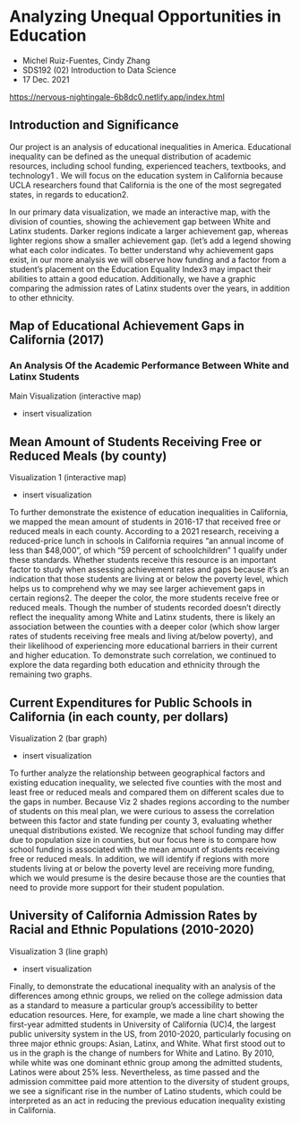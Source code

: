 # Analyzing Unequal Opportunities in Education 

- Michel Ruiz-Fuentes, Cindy Zhang
- SDS192 (02) Introduction to Data Science
- 17 Dec. 2021

https://nervous-nightingale-6b8dc0.netlify.app/index.html

## Introduction and Significance 

Our project is an analysis of educational inequalities in America. Educational inequality can be defined as the unequal distribution of academic resources, including school funding, experienced teachers, textbooks, and technology1 . We will focus on the education system in California because UCLA researchers found that California is the one of the most segregated states, in regards to education2.

In our primary data visualization, we made an interactive map, with the division of counties, showing the achievement gap between White and Latinx students. Darker regions indicate a larger achievement gap, whereas lighter regions show a smaller achievement gap. (let’s add a legend showing what each color indicates. To better understand why achievement gaps exist, in our more analysis we will observe how funding and a factor from a student’s placement on the Education Equality Index3 may impact their abilities to attain a good education. Additionally, we have a graphic comparing the admission rates of Latinx students over the years, in addition to other ethnicity.

## Map of Educational Achievement Gaps in California (2017)
### An Analysis Of the Academic Performance Between White and Latinx Students

Main Visualization (interactive map)

* insert visualization  

## Mean Amount of Students Receiving Free or Reduced Meals (by county)

Visualization 1 (interactive map)

* insert visualization 

To further demonstrate the existence of education inequalities in California, we mapped the mean amount of students in 2016-17 that received free or reduced meals in each county. According to a 2021 research, receiving a reduced-price lunch in schools in California requires “an annual income of less than $48,000”, of which “59 percent of schoolchildren” 1 qualify under these standards. Whether students receive this resource is an important factor to study when assessing achievement rates and gaps because it’s an indication that those students are living at or below the poverty level, which helps us to comprehend why we may see larger achievement gaps in certain regions2. The deeper the color, the more students receive free or reduced meals. Though the number of students recorded doesn’t directly reflect the inequality among White and Latinx students, there is likely an association between the counties with a deeper color (which show larger rates of students receiving free meals and living at/below poverty), and their likelihood of experiencing more educational barriers in their current and higher education. To demonstrate such correlation, we continued to explore the data regarding both education and ethnicity through the remaining two graphs.

## Current Expenditures for Public Schools in California (in each county, per dollars)

Visualization 2 (bar graph)

* insert visualization  

To further analyze the relationship between geographical factors and existing education inequality, we selected five counties with the most and least free or reduced meals and compared them on different scales due to the gaps in number. Because Viz 2 shades regions according to the number of students on this meal plan, we were curious to assess the correlation between this factor and state funding per county 3, evaluating whether unequal distributions existed. We recognize that school funding may differ due to population size in counties, but our focus here is to compare how school funding is associated with the mean amount of students receiving free or reduced meals. In addition, we will identify if regions with more students living at or below the poverty level are receiving more funding, which we would presume is the desire because those are the counties that need to provide more support for their student population.

## University of California Admission Rates by Racial and Ethnic Populations (2010-2020)

Visualization 3 (line graph)

* insert visualization  

Finally, to demonstrate the educational inequality with an analysis of the differences among ethnic groups, we relied on the college admission data as a standard to measure a particular group’s accessibility to better education resources. Here, for example, we made a line chart showing the first-year admitted students in University of California (UC)4, the largest public university system in the US, from 2010-2020, particularly focusing on three major ethnic groups: Asian, Latinx, and White. What first stood out to us in the graph is the change of numbers for White and Latino. By 2010, while white was one dominant ethnic group among the admitted students, Latinos were about 25% less. Nevertheless, as time passed and the admission committee paid more attention to the diversity of student groups, we see a significant rise in the number of Latino students, which could be interpreted as an act in reducing the previous education inequality existing in California.
